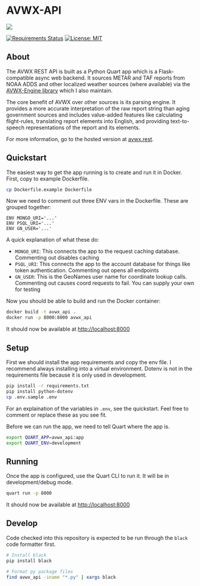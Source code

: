 # AVWX-API

![](https://avwx.rest/static/favicons/apple-icon-76x76.png)

[![Requirements Status](https://requires.io/github/avwx-rest/AVWX-API/requirements.svg?branch=master)](https://requires.io/github/avwx-rest/AVWX-API/requirements/?branch=master)
[![License: MIT](https://img.shields.io/badge/License-MIT-yellow.svg)](https://opensource.org/licenses/MIT)

## About

The AVWX REST API is built as a Python Quart app which is a Flask-compatible async web backend. It sources METAR and TAF reports from NOAA ADDS and other localized weather sources (where available) via the [AVWX-Engine library](https://github.com/flyinactor91/AVWX-Engine) which I also maintain.

The core benefit of AVWX over other sources is its parsing engine. It provides a more accurate interpretation of the raw report string than aging government sources and includes value-added features like calculating flight-rules, translating report elements into English, and providing text-to-speech representations of the report and its elements.

For more information, go to the hosted version at [avwx.rest](https://avwx.rest).

## Quickstart

The easiest way to get the app running is to create and run it in Docker. First, copy to example Dockerfile.

```bash
cp Dockerfile.example Dockerfile
```

Now we need to comment out three ENV vars in the Dockerfile. These are grouped together:

```
ENV MONGO_URI='...'
ENV PSQL_URI='...'
ENV GN_USER='...'
```

A quick explanation of what these do:

- `MONGO_URI`: This connects the app to the request caching database. Commenting out disables caching
- `PSQL_URI`: This connects the app to the account database for things like token authentication. Commenting out opens all endpoints
- `GN_USER`: This is the GeoNames user name for coordinate lookup calls. Commenting out causes coord requests to fail. You can supply your own for testing

Now you should be able to build and run the Docker container:

```bash
docker build -t avwx_api .
docker run -p 8000:8000 avwx_api
```

It should now be available at [http://localhost:8000](http://localhost:8000)

## Setup

First we should install the app requirements and copy the env file. I recommend always installing into a virtual environment. Dotenv is not in the requirements file because it is only used in development.

```bash
pip install -r requirements.txt
pip install python-dotenv
cp .env.sample .env
```

For an explaination of the variables in `.env`, see the quickstart. Feel free to comment or replace these as you see fit.

Before we can run the app, we need to tell Quart where the app is.

```bash
export QUART_APP=avwx_api:app
export QUART_ENV=development
```

## Running

Once the app is configured, use the Quart CLI to run it. It will be in development/debug mode.

```bash
quart run -p 8000
```

It should now be available at [http://localhost:8000](http://localhost:8000)

## Develop

Code checked into this repository is expected to be run through the `black` code formatter first.

```bash
# Install black
pip install black

# Format py package files
find avwx_api -iname "*.py" | xargs black
```